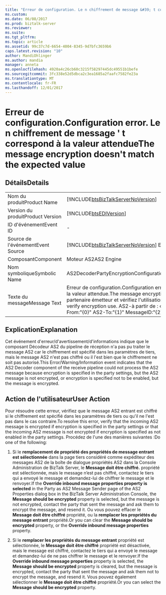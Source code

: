 ```yaml
---
title: "Erreur de configuration. Le n chiffrement de message &#39; t correspond à la valeur attendue | Documents Microsoft"
ms.custom: 
ms.date: 06/08/2017
ms.prod: biztalk-server
ms.reviewer: 
ms.suite: 
ms.tgt_pltfrm: 
ms.topic: article
ms.assetid: 99c37c7d-6654-4004-8345-9d7bfc3659b6
caps.latest.revision: "10"
author: MandiOhlinger
ms.author: mandia
manager: anneta
ms.openlocfilehash: 4920a4c26cb60c3215f58297445dc49551b1befe
ms.sourcegitcommit: 3fc338e52d5dbca2c3ea1685a2faafc7582fe23a
ms.translationtype: MT
ms.contentlocale: fr-FR
ms.lasthandoff: 12/01/2017
---
```

# <a name="configuration-error-the-message-encryption-doesn39t-match-the-expected-value"></a><span data-ttu-id="3c167-103">Erreur de configuration.</span><span class="sxs-lookup"><span data-stu-id="3c167-103">Configuration error.</span></span> <span data-ttu-id="3c167-104">Le n chiffrement de message &#39; t correspond à la valeur attendue</span><span class="sxs-lookup"><span data-stu-id="3c167-104">The message encryption doesn&#39;t match the expected value</span></span>
## <a name="details"></a><span data-ttu-id="3c167-105">Détails</span><span class="sxs-lookup"><span data-stu-id="3c167-105">Details</span></span>  
  
|||  
|-|-|  
|<span data-ttu-id="3c167-106">Nom du produit</span><span class="sxs-lookup"><span data-stu-id="3c167-106">Product Name</span></span>|[!INCLUDE[btsBizTalkServerNoVersion](../includes/btsbiztalkservernoversion-md.md)]|  
|<span data-ttu-id="3c167-107">Version du produit</span><span class="sxs-lookup"><span data-stu-id="3c167-107">Product Version</span></span>|[!INCLUDE[btsEDIVersion](../includes/btsediversion-md.md)]|  
|<span data-ttu-id="3c167-108">ID d'événement</span><span class="sxs-lookup"><span data-stu-id="3c167-108">Event ID</span></span>|-|  
|<span data-ttu-id="3c167-109">Source de l'événement</span><span class="sxs-lookup"><span data-stu-id="3c167-109">Event Source</span></span>|[!INCLUDE[btsBizTalkServerNoVersion](../includes/btsbiztalkservernoversion-md.md)]<span data-ttu-id="3c167-110"> EDI</span><span class="sxs-lookup"><span data-stu-id="3c167-110"> EDI</span></span>|  
|<span data-ttu-id="3c167-111">Composant</span><span class="sxs-lookup"><span data-stu-id="3c167-111">Component</span></span>|<span data-ttu-id="3c167-112">Moteur AS2</span><span class="sxs-lookup"><span data-stu-id="3c167-112">AS2 Engine</span></span>|  
|<span data-ttu-id="3c167-113">Nom symbolique</span><span class="sxs-lookup"><span data-stu-id="3c167-113">Symbolic Name</span></span>|<span data-ttu-id="3c167-114">AS2DecoderPartyEncryptionConfigurationError</span><span class="sxs-lookup"><span data-stu-id="3c167-114">AS2DecoderPartyEncryptionConfigurationError</span></span>|  
|<span data-ttu-id="3c167-115">Texte du message</span><span class="sxs-lookup"><span data-stu-id="3c167-115">Message Text</span></span>|<span data-ttu-id="3c167-116">Erreur de configuration.</span><span class="sxs-lookup"><span data-stu-id="3c167-116">Configuration error.</span></span> <span data-ttu-id="3c167-117">Le chiffrement du message ne correspondait pas à la valeur attendue.</span><span class="sxs-lookup"><span data-stu-id="3c167-117">The message encryption doesn't match the expected value.</span></span> <span data-ttu-id="3c167-118">Contactez le partenaire émetteur et vérifiez l'utilisation du chiffrement.</span><span class="sxs-lookup"><span data-stu-id="3c167-118">Contact the sending partner and verify encryption use.</span></span> <span data-ttu-id="3c167-119">AS2-à partir de : « {0} » AS2-à : « \ {1\\} » MessageID : « \ {2\} »</span><span class="sxs-lookup"><span data-stu-id="3c167-119">AS2-From:"{0}" AS2-To:"{1}" MessageID:"{2}"</span></span>|  
  
## <a name="explanation"></a><span data-ttu-id="3c167-120">Explication</span><span class="sxs-lookup"><span data-stu-id="3c167-120">Explanation</span></span>  
 <span data-ttu-id="3c167-121">Cet événement d'erreur/d'avertissement/d'informations indique que le composant Décodeur AS2 du pipeline de réception n'a pas pu traiter le message AS2 car le chiffrement est spécifié dans les paramètres de tiers, mais le message AS2 n'est pas chiffré ou il l'est bien que le chiffrement ne soit pas autorisé.</span><span class="sxs-lookup"><span data-stu-id="3c167-121">This Error/Warning/Information event indicates that the AS2 Decoder component of the receive pipeline could not process the AS2 message because encryption is specified in the party settings, but the AS2 message is not encrypted, or encryption is specified not to be enabled, but the message is encrypted.</span></span>  
  
## <a name="user-action"></a><span data-ttu-id="3c167-122">Action de l'utilisateur</span><span class="sxs-lookup"><span data-stu-id="3c167-122">User Action</span></span>  
 <span data-ttu-id="3c167-123">Pour résoudre cette erreur, vérifiez que le message AS2 entrant est chiffré si le chiffrement est spécifié dans les paramètres de tiers ou qu'il ne l'est pas dans le cas contraire.</span><span class="sxs-lookup"><span data-stu-id="3c167-123">To resolve this error, verify that the incoming AS2 message is encrypted if encryption is specified in the party settings or that the incoming AS2 message is not encrypted if encryption is specified as not enabled in the party settings.</span></span> <span data-ttu-id="3c167-124">Procédez de l'une des manières suivantes :</span><span class="sxs-lookup"><span data-stu-id="3c167-124">Do one of the following:</span></span>  
  
1.  <span data-ttu-id="3c167-125">Si le **remplacement de propriété des propriétés de message entrant est sélectionnée** dans la page tiers considéré comme expéditeur des messages AS2 de la boîte de dialogue propriétés AS2 dans la Console Administration de BizTalk Server, le **Message doit être chiffré.**  propriété est sélectionnée, mais le message n’est pas chiffré, contactez le tiers qui a envoyé le message et demandez-lui de chiffrer le message et le renvoyer.</span><span class="sxs-lookup"><span data-stu-id="3c167-125">If the **Override inbound message properties property is selected** in the Party as AS2 Message Sender page of the AS2 Properties dialog box in the BizTalk Server Administration Console, the **Message should be encrypted** property is selected, but the message is not encrypted, contact the party that sent the message and ask them to encrypt the message, and resend it.</span></span> <span data-ttu-id="3c167-126">Ou vous pouvez effacer le **Message doit être chiffré** propriété, ou la **remplacer les propriétés du message entrant** propriété.</span><span class="sxs-lookup"><span data-stu-id="3c167-126">Or you can clear the **Message should be encrypted** property, or the **Override inbound message properties** property.</span></span>  
  
2.  <span data-ttu-id="3c167-127">Si le **remplacer les propriétés du message entrant** propriété est sélectionnée, le **Message doit être chiffré** propriété est désactivée, mais le message est chiffré, contactez le tiers qui a envoyé le message et demandez-lui de ne pas chiffrer le message et le renvoyer.</span><span class="sxs-lookup"><span data-stu-id="3c167-127">If the **Override inbound message properties** property is selected, the **Message should be encrypted** property is cleared, but the message is encrypted, contact the party that sent the message and ask them not to encrypt the message, and resend it.</span></span> <span data-ttu-id="3c167-128">Vous pouvez également sélectionner le **Message doit être chiffré** propriété.</span><span class="sxs-lookup"><span data-stu-id="3c167-128">Or you can select the **Message should be encrypted** property.</span></span>